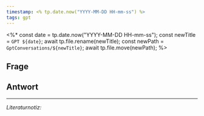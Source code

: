 ```yaml
---
timestamp: <% tp.date.now("YYYY-MM-DD HH-mm-ss") %>
tags: gpt
---
```

<%* 
const date = tp.date.now("YYYY-MM-DD HH-mm-ss"); 
const newTitle = `GPT ${date}`; 
await tp.file.rename(newTitle);
const newPath = `GptConversations/${newTitle}`;
await tp.file.move(newPath);
%>

## **Frage**


## **Antwort**



---

*Literaturnotiz:*